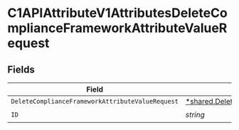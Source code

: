 # C1APIAttributeV1AttributesDeleteComplianceFrameworkAttributeValueRequest


## Fields

| Field                                                                                                                                  | Type                                                                                                                                   | Required                                                                                                                               | Description                                                                                                                            |
| -------------------------------------------------------------------------------------------------------------------------------------- | -------------------------------------------------------------------------------------------------------------------------------------- | -------------------------------------------------------------------------------------------------------------------------------------- | -------------------------------------------------------------------------------------------------------------------------------------- |
| `DeleteComplianceFrameworkAttributeValueRequest`                                                                                       | [*shared.DeleteComplianceFrameworkAttributeValueRequest](../../../pkg/models/shared/deletecomplianceframeworkattributevaluerequest.md) | :heavy_minus_sign:                                                                                                                     | N/A                                                                                                                                    |
| `ID`                                                                                                                                   | *string*                                                                                                                               | :heavy_check_mark:                                                                                                                     | N/A                                                                                                                                    |